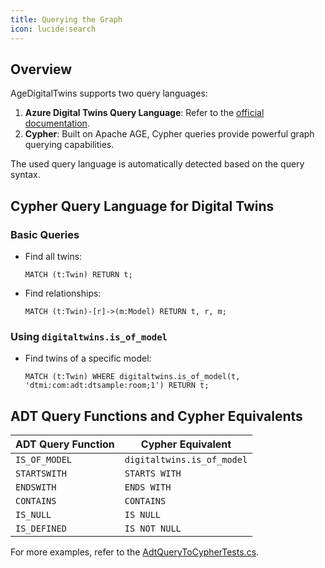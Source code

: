 ```yaml
---
title: Querying the Graph
icon: lucide:search
---
```


## Overview

AgeDigitalTwins supports two query languages:

1. **Azure Digital Twins Query Language**: Refer to the [official documentation](https://learn.microsoft.com/en-us/azure/digital-twins/concepts-query-language).
2. **Cypher**: Built on Apache AGE, Cypher queries provide powerful graph querying capabilities.

The used query language is automatically detected based on the query syntax.

## Cypher Query Language for Digital Twins

### Basic Queries

- Find all twins:

  ```cypher
  MATCH (t:Twin) RETURN t;
  ```

- Find relationships:

  ```cypher
  MATCH (t:Twin)-[r]->(m:Model) RETURN t, r, m;
  ```

### Using `digitaltwins.is_of_model`

- Find twins of a specific model:

  ```cypher
  MATCH (t:Twin) WHERE digitaltwins.is_of_model(t, 'dtmi:com:adt:dtsample:room;1') RETURN t;
  ```

## ADT Query Functions and Cypher Equivalents

| ADT Query Function | Cypher Equivalent |
|---------------------|-------------------|
| `IS_OF_MODEL`      | `digitaltwins.is_of_model` |
| `STARTSWITH`       | `STARTS WITH`     |
| `ENDSWITH`         | `ENDS WITH`       |
| `CONTAINS`         | `CONTAINS`        |
| `IS_NULL`          | `IS NULL`         |
| `IS_DEFINED`       | `IS NOT NULL`     |

For more examples, refer to the [AdtQueryToCypherTests.cs](../src/AgeDigitalTwins.Test/AdtQueryToCypherTests.cs).

